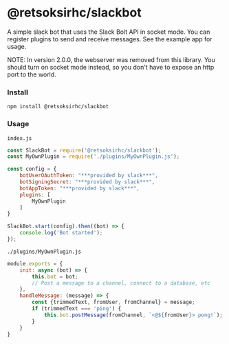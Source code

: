 # @retsoksirhc/slackbot
A simple slack bot that uses the Slack Bolt API in socket mode. You can register plugins to send and receive messages. See the example app for usage.

NOTE: In version 2.0.0, the webserver was removed from this library. You should turn on socket mode instead, so you don't have to expose an http port to the world.
### Install
```
npm install @retsoksirhc/slackbot
```
### Usage
`index.js`
```js
const SlackBot = require('@retsoksirhc/slackbot');
const MyOwnPlugin = require('./plugins/MyOwnPlugin.js');

const config = {
    botUserOAuthToken: "***provided by slack***",
    botSigningSecret: "***provided by slack***",
    botAppToken: "***provided by slack***",
    plugins: [
        MyOwnPlugin
    ]
}

SlackBot.start(config).then((bot) => {
    console.log('Bot started');
});
```
`./plugins/MyOwnPlugin.js`
```js
module.exports = {
    init: async (bot) => {
        this.bot = bot;
        // Post a message to a channel, connect to a database, etc
    },
    handleMessage: (message) => {
        const {trimmedText, fromUser, fromChannel} = message;
        if (trimmedText === 'ping') {
            this.bot.postMessage(fromChannel, `<@${fromUser}> pong!`);
        }
    }
}
```